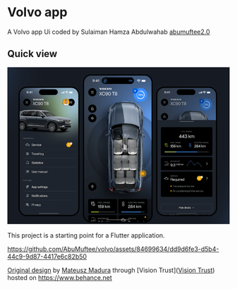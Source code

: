 # Volvo app

A Volvo app Ui coded by Sulaiman Hamza Abdulwahab [abumuftee2.0](https://github.com/abumuftee)

## Quick view

![volvo ui screens](screens.png)

This project is a starting point for a Flutter application.

https://github.com/AbuMuftee/volvo/assets/84699634/dd9d6fe3-d5b4-44c9-9d87-4417e6c82b50

[Original design](https://www.behance.net/gallery/173039921/Volvo-Cars-App) by [Mateusz Madura](https://www.behance.net/MateuszMadura) through [Vision Trust]([Vision Trust](https://www.behance.net/visiontrust)) hosted on <https://www.behance.net>
